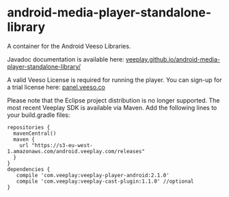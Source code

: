 android-media-player-standalone-library
=======================================

A container for the Android Veeso Libraries. 

Javadoc documentation is available here: [veeplay.github.io/android-media-player-standalone-library/](veeplay.github.io/android-media-player-standalone-library/)

A valid Veeso License is required for running the player. You can sign-up for a trial license here: [panel.veeso.co](https://panel.veeso.co)

Please note that the Eclipse project distribution is no longer supported. The most recent Veeplay SDK is available via Maven. Add the following lines to your build.gradle files:

    repositories {
      mavenCentral()
      maven {
        url "https://s3-eu-west-1.amazonaws.com/android.veeplay.com/releases"
      }
    }
    dependencies {
       compile 'com.veeplay:veeplay-player-android:2.1.0'
       compile 'com.veeplay:veeplay-cast-plugin:1.1.0' //optional
    }
